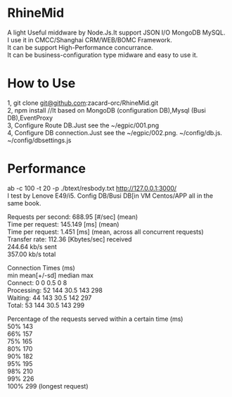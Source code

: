 RhineMid
========

A light Useful middware by Node.Js.It support JSON I/O  MongoDB  MySQL.  
I use it in CMCC/Shanghai CRM/WEB/BOMC Framework.   
It can be support High-Performance concurrance.  
It can be business-configuration type midware and easy to use it.   
 
How to Use
========
1, git clone git@github.com:zacard-orc/RhineMid.git  
2, npm install //It based on MongoDB (configuration DB),Mysql (Busi DB),EventProxy  
3, Configure Route DB.Just see the ~/egpic/001.png  
4, Configure DB connection.Just see the ~/egpic/002.png. ~/config/db.js. ~/config/dbsettings.js  


Performance
========
ab -c 100 -t 20 -p ./btext/resbody.txt http://127.0.0.1:3000/                        
I test by Lenove E49/i5. Config DB/Busi DB[in VM Centos/APP all in the same book.    
                                                                                     
Requests per second:    688.95 [#/sec] (mean)                                        
Time per request:       145.149 [ms] (mean)                                          
Time per request:       1.451 [ms] (mean, across all concurrent requests)            
Transfer rate:          112.36 [Kbytes/sec] received                                 
                        244.64 kb/s sent                                             
                        357.00 kb/s total                                            
                                                                                     
Connection Times (ms)                                                                
              min  mean[+/-sd] median   max                                          
Connect:        0    0   0.5      0       8                                          
Processing:    52  144  30.5    143     298                                          
Waiting:       44  143  30.5    142     297                                          
Total:         53  144  30.5    143     299                                          
                                                                                     
Percentage of the requests served within a certain time (ms)                         
  50%    143                                                                         
  66%    157                                                                         
  75%    165                                                                         
  80%    170                                                                         
  90%    182                                                                         
  95%    195                                                                         
  98%    210                                                                         
  99%    226                                                                         
 100%    299 (longest request)                                                       